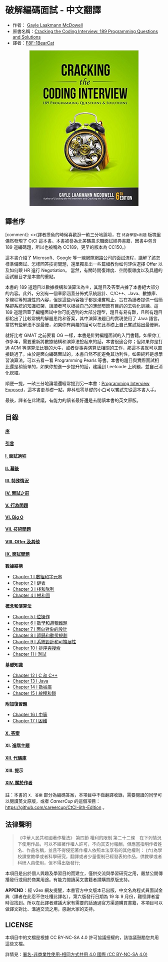 # 破解編碼面試 - 中文翻譯 

- 作者： [Gayle Laakmann McDowell](http://www.gayle.com/contact/)
- 原書名稱：[Cracking the Coding Interview: 189 Programming Questions and Solutions](https://www.amazon.com/Cracking-Coding-Interview-6th-Edition/dp/0984782850)
- 譯者：[F8F-1BearCat](https://f8f-1bearcat.github.io/about/) 

<div align=center><img src="img/Cover.jpg"/></div>



## 譯者序

[comment]: <>(譯者摸魚的時候喜歡逛一畝三分地論壇，在 `終身學習>刷題` 板塊里偶然發現了 CtCI 這本書。本書被譽為北美碼農求職面試經典書籍，因書中包含 189 道編碼題，所以也被稱為 CC189，更早的版本為 CC150。)

這本書介紹了 Microsoft、Google 等一線網際網路公司的面試流程，講解了該怎樣準備面試、怎樣回答技術問題，還單獨拿出一些篇幅教你如何評估選擇 Offer 以及如何跟 HR 進行 Negotiation。 當然，有關時間復雜度、空間復雜度以及具體的面試題目才是本書的重點。

本書的 189 道題目以數據機構和演算法為主，其題目及答案占據了本書絕大部分的內容。此外，分別有一個章節涵蓋分佈式系統設計、C/C++、Java、數據庫、多線程等知識性的內容，但是這些內容幾乎都是淺嘗輒止，旨在為讀者提供一個簡略卻系統的知識框架，讓讀者可以根據自己的薄弱環節有目的的去強化訓練。這 189 道題涵蓋了編程面試中你可能遇到的大部分題型，題目有易有難，且所有題目都給出了比較常規的解題思路和答案，其中演算法題目的實現使用了 Java 語言。當然有些解法不是最優，如果你有興趣的話可以在此基礎上自己嘗試給出最優解。

就好比考 GMAT 之前要看 OG 一樣，本書是針對編程面試的入門書籍。如果你工作多年，需要重新將數據結構和演算法撿起來的話，本書很適合你；但如果你是打過 ACM 等演算法比賽的大牛，或者從事與演算法相關的工作，那這本書就可以直接跳過了。由於是面向編碼面試的，本書自然不能避免其功利性，如果純粹是想學習演算法，可以去看一看 Programming Pearls 等書。本書的題目與實際面試相比還是稍簡單的，如果你想進一步提升的話，建議到 Leetcode 上刷題，並自己消化總結。

順便一提，一畝三分地論壇還經常提到另一本書：[Programming Interview Exposed](https://www.amazon.com/Programming-Interviews-Exposed-Secrets-Landing/dp/1118261364/?&_encoding=UTF8&tag=1point3acres-20&linkCode=ur2&linkId=f4a9f284abef2e91bbc0bc39a9cc3967&camp=1789&creative=9325)，這本書更基礎一點，非科班零基礎的小白可以嘗試先從這本書入手。

最後，譯者在此建議，有能力的讀者最好還是去閱讀本書的英文原版。

## 目錄

#### [序](Foreword.md)
#### [引言](Introduction.md)
#### [I. 面試過程](I.The_Interview_Process.md)
#### [II. 幕後](II.Behind_the_Scenes.md)
#### [III. 特殊情況](III.Special_Situations.md)
#### [IV. 面試之前](IV.Before_the_Interview.md)
#### [V. 行為問題](V.Behavioral_Questions.md)
#### [VI. Big O](VI.Big_O.md)
#### [VII. 技術問題](VII.Technical_Questions.md)
#### [VIII. Offer 及其他](VIII.The_Offer_and_Beyond.md)
#### [IX. 面試問題](IX.Interview_Questions.md)

**數據結構**

- [Chapter 1 I 數組和字元串](Chapter_1_Arrays_and_Strings.md)
- [Chapter 2 I 鏈表](Chapter_2_Linked_Lists.md)
- [Chapter 3 I 棧和隊列](Chapter_3_Stacks_and_Queues.md)
- [Chapter 4 I 樹和圖](Chapter_4_Trees_and_Graphs.md)

**概念和演算法**

- [Chapter 5 I 位操作](Chapter_5_Bit_Manipulation.md)
- [Chapter 6 I 數學和邏輯難題](Chapter_6_Math_and_Logic_Puzzles.md)
- [Chapter 7 I 面向對象的設計](Chapter_7_Object-Oriented_Design.md)
- [Chapter 8 I 遞歸和動態規劃](Chapter_8_Recursion_and_Dynamic_Programming.md)
- [Chapter 9 I 系統設計和可擴展性](Chapter_9_System_Design_and_Scalability.md)
- [Chapter 10 I 排序與搜索](Chapter_10_Sorting_and_Searching.md)
- [Chapter 11 I 測試](Chapter_11_Testing.md)

**基礎知識**

- [Chapter 12 I C 和 C++](Chapter_12_C_and_C++.md)
- [Chapter 13 I Java](Chapter_13_Java.md)
- [Chapter 14 I 數據庫](Chapter_14_Databases.md)
- [Chapter 15 I 線程和鎖](Chapter_15_Threads_and_Locks.md)

**附加復習題**

- [Chapter 16 I 中等](Chapter_16_Moderate.md)
- [Chapter 17 I 困難](Chapter_17_Hard.md)

#### [X. 答案](https://github.com/careercup/CtCI-6th-Edition)
#### XI. 進階主題
#### [XII. 代碼庫](XII.Code_Library.md)
#### XIII. 提示
#### [XIV. 關於作者](XIV.About_the_Author.md)

註：本書的 `X. 答案` 部分為編碼答案，本項目中不做翻譯收錄，需要閱讀的同學可以閱讀英文原版，或者 *CareerCup* 的這個項目：https://github.com/careercup/CtCI-6th-Edition 。

## 法律聲明

> 《中華人民共和國著作權法》
> 第四節 權利的限制
> 第二十二條　在下列情況下使用作品，可以不經著作權人許可，不向其支付報酬，但應當指明作者姓名、作品名稱，並且不得侵犯著作權人依照本法享有的其他權利：
> (六)為學校課堂教學或者科學研究，翻譯或者少量復制已經發表的作品，供教學或者科研人員使用，但不得出版發行;

本項目是出於個人興趣及學習目的而建立，僅供交流與學習研究之用，嚴禁公開傳播發行或用於商業用途。有能力閱讀英文書籍者請購買原版支持。

**APPEND**：經 v2ex 網友提醒，本書官方中文版本已出版，中文名為程式員面試金典（譯者在此忍不住吐槽此譯名），第六版發行日期為 19 年 9 月份，難怪譯者當時沒找到。所以在此譯者建議大家有需要的話通過官方渠道購買書籍，本項目可以做譯文對比、溝通交流之用，感謝大家的支持。

## LICENSE

本項目中的文檔是根據 CC BY-NC-SA 4.0 許可協議授權的，該協議鼓勵您共用這些文檔。

詳情見：[署名-非商業性使用-相同方式共用 4.0 國際  (CC BY-NC-SA 4.0)](https://creativecommons.org/licenses/by-nc-sa/4.0/deed.zh)